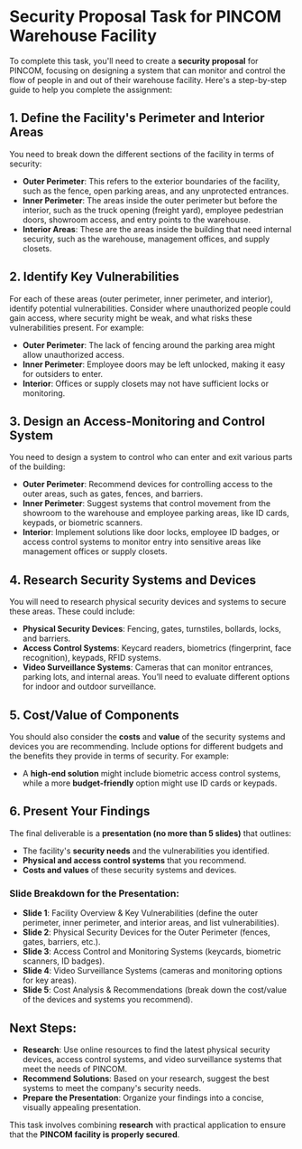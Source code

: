 # Security Proposal Task for PINCOM Warehouse Facility

To complete this task, you'll need to create a **security proposal** for PINCOM, focusing on designing a system that can monitor and control the flow of people in and out of their warehouse facility. Here's a step-by-step guide to help you complete the assignment:

## 1. Define the Facility's Perimeter and Interior Areas
You need to break down the different sections of the facility in terms of security:

- **Outer Perimeter**: This refers to the exterior boundaries of the facility, such as the fence, open parking areas, and any unprotected entrances.
- **Inner Perimeter**: The areas inside the outer perimeter but before the interior, such as the truck opening (freight yard), employee pedestrian doors, showroom access, and entry points to the warehouse.
- **Interior Areas**: These are the areas inside the building that need internal security, such as the warehouse, management offices, and supply closets.

## 2. Identify Key Vulnerabilities
For each of these areas (outer perimeter, inner perimeter, and interior), identify potential vulnerabilities. Consider where unauthorized people could gain access, where security might be weak, and what risks these vulnerabilities present. For example:

- **Outer Perimeter**: The lack of fencing around the parking area might allow unauthorized access.
- **Inner Perimeter**: Employee doors may be left unlocked, making it easy for outsiders to enter.
- **Interior**: Offices or supply closets may not have sufficient locks or monitoring.

## 3. Design an Access-Monitoring and Control System
You need to design a system to control who can enter and exit various parts of the building:

- **Outer Perimeter**: Recommend devices for controlling access to the outer areas, such as gates, fences, and barriers.
- **Inner Perimeter**: Suggest systems that control movement from the showroom to the warehouse and employee parking areas, like ID cards, keypads, or biometric scanners.
- **Interior**: Implement solutions like door locks, employee ID badges, or access control systems to monitor entry into sensitive areas like management offices or supply closets.

## 4. Research Security Systems and Devices
You will need to research physical security devices and systems to secure these areas. These could include:

- **Physical Security Devices**: Fencing, gates, turnstiles, bollards, locks, and barriers.
- **Access Control Systems**: Keycard readers, biometrics (fingerprint, face recognition), keypads, RFID systems.
- **Video Surveillance Systems**: Cameras that can monitor entrances, parking lots, and internal areas. You’ll need to evaluate different options for indoor and outdoor surveillance.

## 5. Cost/Value of Components
You should also consider the **costs** and **value** of the security systems and devices you are recommending. Include options for different budgets and the benefits they provide in terms of security. For example:

- A **high-end solution** might include biometric access control systems, while a more **budget-friendly** option might use ID cards or keypads.

## 6. Present Your Findings
The final deliverable is a **presentation (no more than 5 slides)** that outlines:

- The facility's **security needs** and the vulnerabilities you identified.
- **Physical and access control systems** that you recommend.
- **Costs and values** of these security systems and devices.

### **Slide Breakdown for the Presentation:**
- **Slide 1**: Facility Overview & Key Vulnerabilities (define the outer perimeter, inner perimeter, and interior areas, and list vulnerabilities).
- **Slide 2**: Physical Security Devices for the Outer Perimeter (fences, gates, barriers, etc.).
- **Slide 3**: Access Control and Monitoring Systems (keycards, biometric scanners, ID badges).
- **Slide 4**: Video Surveillance Systems (cameras and monitoring options for key areas).
- **Slide 5**: Cost Analysis & Recommendations (break down the cost/value of the devices and systems you recommend).

## Next Steps:
- **Research**: Use online resources to find the latest physical security devices, access control systems, and video surveillance systems that meet the needs of PINCOM.
- **Recommend Solutions**: Based on your research, suggest the best systems to meet the company's security needs.
- **Prepare the Presentation**: Organize your findings into a concise, visually appealing presentation.

This task involves combining **research** with practical application to ensure that the **PINCOM facility is properly secured**.
